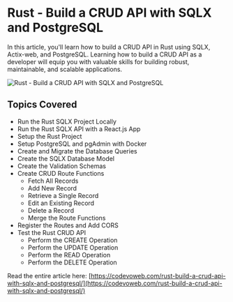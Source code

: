 # Rust - Build a CRUD API with SQLX and PostgreSQL

In this article, you'll learn how to build a CRUD API in Rust using SQLX, Actix-web, and PostgreSQL. Learning how to build a CRUD API as a developer will equip you with valuable skills for building robust, maintainable, and scalable applications.

![Rust - Build a CRUD API with SQLX and PostgreSQL](https://codevoweb.com/wp-content/uploads/2023/01/Rust-Build-a-CRUD-API-with-SQLX-and-PostgreSQL.webp)

## Topics Covered



- Run the Rust SQLX Project Locally
- Run the Rust SQLX API with a React.js App
- Setup the Rust Project
- Setup PostgreSQL and pgAdmin with Docker
- Create and Migrate the Database Queries
- Create the SQLX Database Model
- Create the Validation Schemas
- Create CRUD Route Functions
    - Fetch All Records
    - Add New Record
    - Retrieve a Single Record
    - Edit an Existing Record
    - Delete a Record
    - Merge the Route Functions
- Register the Routes and Add CORS
- Test the Rust CRUD API
    - Perform the CREATE Operation
    - Perform the UPDATE Operation
    - Perform the READ Operation
    - Perform the DELETE Operation


Read the entire article here: [https://codevoweb.com/rust-build-a-crud-api-with-sqlx-and-postgresql/](https://codevoweb.com/rust-build-a-crud-api-with-sqlx-and-postgresql/)

